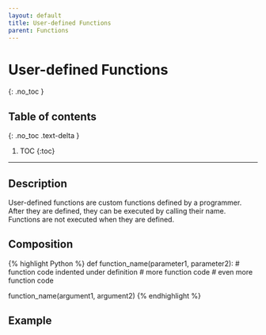 ```yaml
---
layout: default
title: User-defined Functions
parent: Functions
---
```

# User-defined Functions
{: .no_toc }
## Table of contents
{: .no_toc .text-delta }

1. TOC
{:toc}

---

## Description
User-defined functions are custom functions defined by a programmer. After they are defined, they can be executed by calling their name. Functions are not executed when they are defined.

## Composition
{% highlight Python %}
def function_name(parameter1, parameter2):
    # function code indented under definition
    # more function code
    # even more function code

function_name(argument1, argument2)
{% endhighlight %}

## Example
